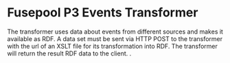 Fusepool P3 Events Transformer
============================

The transformer uses data about events from different sources and makes it available as RDF.
A data set must be sent via HTTP POST to the transformer with the url of an XSLT file for its 
transformation into RDF. The transformer will return the result RDF data to the client.
.
